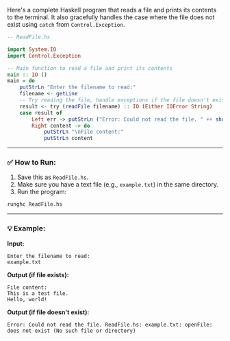 Here's a complete Haskell program that reads a file and prints its contents to the terminal. It also gracefully handles the case where the file does not exist using `catch` from `Control.Exception`.

```haskell
-- ReadFile.hs

import System.IO
import Control.Exception

-- Main function to read a file and print its contents
main :: IO ()
main = do
    putStrLn "Enter the filename to read:"
    filename <- getLine
    -- Try reading the file, handle exceptions if the file doesn't exist
    result <- try (readFile filename) :: IO (Either IOError String)
    case result of
        Left err -> putStrLn ("Error: Could not read the file. " ++ show err)
        Right content -> do
            putStrLn "\nFile content:"
            putStrLn content
```

---

### ✅ How to Run:

1. Save this as `ReadFile.hs`.
2. Make sure you have a text file (e.g., `example.txt`) in the same directory.
3. Run the program:

```bash
runghc ReadFile.hs
```

---

### 💡 Example:

**Input:**

```
Enter the filename to read:
example.txt
```

**Output (if file exists):**

```
File content:
This is a test file.
Hello, world!
```

**Output (if file doesn't exist):**

```
Error: Could not read the file. ReadFile.hs: example.txt: openFile: does not exist (No such file or directory)
```

